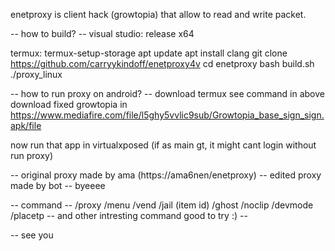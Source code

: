 enetproxy is client hack (growtopia) that allow to read and write packet.

-- how to build? -- visual studio: release x64

termux: termux-setup-storage apt update apt install clang git clone https://github.com/carryykindoff/enetproxy4v cd enetproxy bash build.sh ./proxy_linux

-- how to run proxy on android? -- download termux see command in above download fixed growtopia in https://www.mediafire.com/file/l5ghy5vvlic9sub/Growtopia_base_sign_sign.apk/file

now run that app in virtualxposed (if as main gt, it might cant login without run proxy)

-- original proxy made by ama (https://ama6nen/enetproxy) -- edited proxy made by bot -- byeeee

-- command -- /proxy /menu /vend /jail (item id) /ghost /noclip /devmode /placetp -- and other intresting command good to try :) --

-- see you

